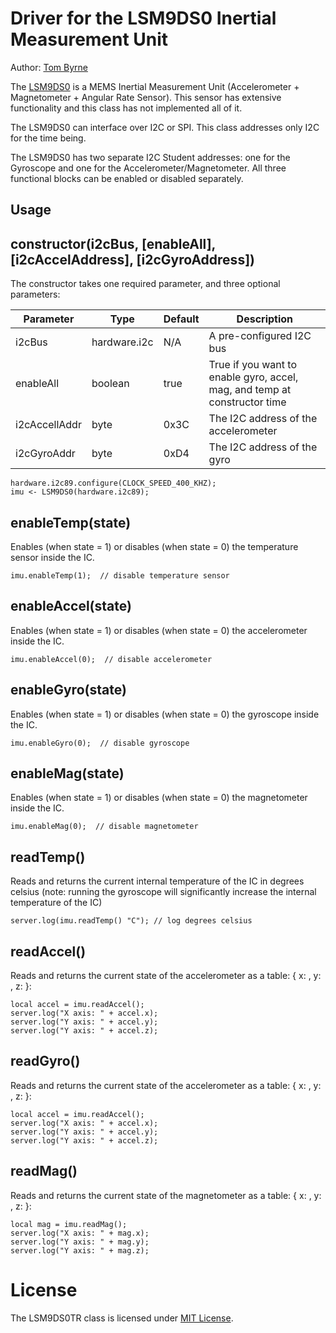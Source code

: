 Driver for the LSM9DS0 Inertial Measurement Unit
===================================

Author: [Tom Byrne](https://github.com/ersatzavian/)

The [LSM9DS0](http://www.adafruit.com/datasheets/LSM9DS0.pdf) is a MEMS Inertial Measurement Unit (Accelerometer + Magnetometer + Angular Rate Sensor). This sensor has extensive functionality and this class has not implemented all of it.

The LSM9DS0 can interface over I2C or SPI. This class addresses only I2C for the time being.

The LSM9DS0 has two separate I2C Student addresses: one for the Gyroscope and one for the Accelerometer/Magnetometer. All three functional blocks can be enabled or disabled separately.

## Usage

## constructor(i2cBus, [enableAll], [i2cAccelAddress], [i2cGyroAddress])
The constructor takes one required parameter, and three optional parameters:

| Parameter     | Type         | Default | Description |
| ------------- | ------------ | ------- | ----------- |
| i2cBus        | hardware.i2c | N/A     | A pre-configured I2C bus |
| enableAll     | boolean      | true    | True if you want to enable gyro, accel, mag, and temp at constructor time |
| i2cAccellAddr | byte         | 0x3C    | The I2C address of the accelerometer |
| i2cGyroAddr   | byte         | 0xD4    | The I2C address of the gyro |


```
hardware.i2c89.configure(CLOCK_SPEED_400_KHZ);
imu <- LSM9DS0(hardware.i2c89);
```

## enableTemp(state)
Enables (when state = 1) or disables (when state = 0) the temperature sensor inside the IC.

```
imu.enableTemp(1);  // disable temperature sensor
```

## enableAccel(state)
Enables (when state = 1) or disables (when state = 0) the accelerometer inside the IC.

```
imu.enableAccel(0);  // disable accelerometer
```

## enableGyro(state)
Enables (when state = 1) or disables (when state = 0) the gyroscope inside the IC.

```
imu.enableGyro(0);  // disable gyroscope
```

## enableMag(state)
Enables (when state = 1) or disables (when state = 0) the magnetometer inside the IC.

```
imu.enableMag(0);  // disable magnetometer
```

## readTemp()
Reads and returns the current internal temperature of the IC in degrees celsius (note: running the gyroscope will significantly increase the internal temperature of the IC)

```
server.log(imu.readTemp() "C"); // log degrees celsius
```

## readAccel()
Reads and returns the current state of the accelerometer as a table: { x: <xData>, y: <yData>, z: <zData> }:

```
local accel = imu.readAccel();
server.log("X axis: " + accel.x);
server.log("Y axis: " + accel.y);
server.log("Y axis: " + accel.z);
```

## readGyro()
Reads and returns the current state of the accelerometer as a table: { x: <xData>, y: <yData>, z: <zData> }:

```
local accel = imu.readAccel();
server.log("X axis: " + accel.x);
server.log("Y axis: " + accel.y);
server.log("Y axis: " + accel.z);
```

## readMag()
Reads and returns the current state of the magnetometer as a table: { x: <xData>, y: <yData>, z: <zData> }:

```
local mag = imu.readMag();
server.log("X axis: " + mag.x);
server.log("Y axis: " + mag.y);
server.log("Y axis: " + mag.z);
```

# License
The LSM9DS0TR class is licensed under [MIT License](./LICENSE).
